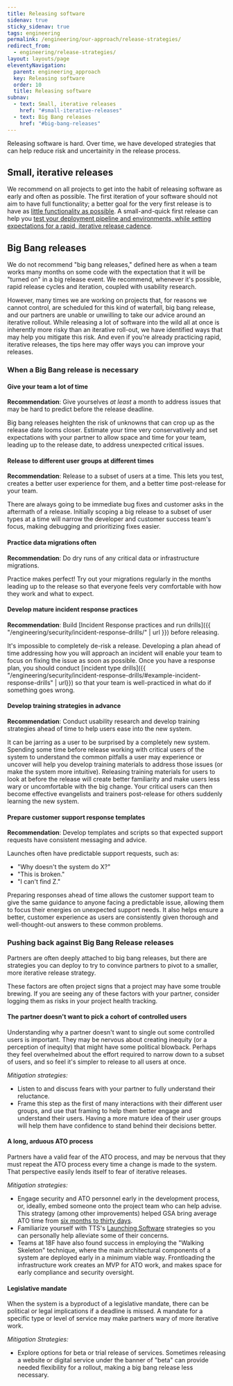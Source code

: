```yaml
---
title: Releasing software
sidenav: true
sticky_sidenav: true
tags: engineering
permalink: /engineering/our-approach/release-strategies/
redirect_from:
  - engineering/release-strategies/
layout: layouts/page
eleventyNavigation:
  parent: engineering_approach
  key: Releasing software
  order: 10
  title: Releasing software
subnav:
  - text: Small, iterative releases
    href: "#small-iterative-releases"
  - text: Big Bang releases
    href: "#big-bang-releases"
---
```


Releasing software is hard. Over time, we have developed strategies that can help reduce risk and uncertainity in the release process.

## Small, iterative releases
We recommend on all projects to get into the habit of releasing software as early and often as possible. The first iteration of your software should not aim to have full functionality; a better goal for the very first release is to have as [little functionality as possible](https://18f.gsa.gov/2017/01/11/the-best-way-to-build-big-is-to-start-small/#start-small-make-it-end-to-end). A small-and-quick first release can help you [test your deployment pipeline and environments, while setting expectations for a rapid, iterative release cadence](https://blog.thepete.net/blog/2019/10/04/hello-production/).

## Big Bang releases
We do not recommend "big bang releases," defined here as when a team works many months on some code with the expectation that it will be "turned on" in a big release event. We recommend, whenever it's possible,  rapid release cycles and iteration, coupled with usability research.

However, many times we are working on projects that, for reasons we cannot control, are scheduled for this kind of waterfall, big bang release, and our partners are unable or unwilling to take our advice around an iterative rollout.  While releasing a lot of software into the wild all at once is inherently more risky than an iterative roll-out, we have identified ways that may help you mitigate this risk. And even if you're already practicing rapid, iterative releases, the tips here may offer ways you can improve your releases.

### When a Big Bang release is necessary

#### Give your team a lot of time
**Recommendation**: Give yourselves *at least* a month to address issues that may be hard to predict before the release deadline.

Big bang releases heighten the risk of unknowns that can crop up as the release date looms closer. Estimate your time very conservatively and set expectations with your partner to allow space and time for your team, leading up to the release date, to address unexpected critical issues.

#### Release to different user groups at different times
**Recommendation**: Release to a subset of users at a time. This lets you test, creates a better user experience for them, and a better time post-release for your team.

There are always going to be immediate bug fixes and customer asks in the aftermath of a release. Initially scoping a big release to a subset of user types at a time will narrow the developer and customer success team's focus, making debugging and prioritizing fixes easier.

#### Practice data migrations often
**Recommendation**: Do dry runs of any critical data or infrastructure migrations.

Practice makes perfect! Try out your migrations regularly in the months leading up to the release so that everyone feels very comfortable with how they work and what to expect.

#### Develop mature incident response practices
**Recommendation**: Build [Incident Response practices and run drills]({{ "/engineering/security/incident-response-drills/" | url }}) before releasing.

It's impossible to completely de-risk a release. Developing a plan ahead of time addressing how you will approach an incident will enable your team to focus on fixing the issue as soon as possible. Once you have a response plan, you should conduct [incident type drills]({{ "/engineering/security/incident-response-drills/#example-incident-response-drills" | url}}) so that your team is well-practiced in what do if something goes wrong.

#### Develop training strategies in advance
**Recommendation**: Conduct usability research and develop training strategies ahead of time to help users ease into the new system.

It can be jarring as a user to be surprised by a completely new system. Spending some time before release working with critical users of the system to understand the common pitfalls a user may experience or uncover will help you develop training materials to address those issues (or make the system more intuitive). Releasing training materials for users to look at before the release will create better familiarity and make users less wary or uncomfortable with the big change. Your critical users can then become effective evangelists and trainers post-release for others suddenly learning the new system.

#### Prepare customer support response templates
**Recommendation**: Develop templates and scripts so that expected support requests have consistent messaging and advice.

Launches often have predictable support requests, such as:
* "Why doesn't the system do X?"
* "This is broken."
* "I can't find Z."

Preparing responses ahead of time allows the customer support team to give the same guidance to anyone facing a predictable issue, allowing them to focus their energies on unexpected support needs. It also helps ensure a better, customer experience as users are consistently given thorough and well-thought-out answers to these common problems.

### Pushing back against Big Bang Release releases
Partners are often deeply attached to big bang releases, but there are strategies you can deploy to try to convince partners to pivot to a smaller, more iterative release strategy.

These factors are often project signs that a project may have some trouble brewing. If you are seeing any of these factors with your partner, consider logging them as risks in your project health tracking.

#### The partner doesn't want to pick a cohort of controlled users
Understanding why a partner doesn't want to single out some controlled users is important. They may be nervous about creating inequity (or a perception of inequity) that might have some political blowback. Perhaps they feel overwhelmed about the effort required to narrow down to a subset of users, and so feel it's simpler to release to all users at once.

*Mitigation strategies:*
* Listen to and discuss fears with your partner to fully understand their reluctance.
* Frame this step as the first of many interactions with their different user groups, and use that framing to help them better engage and understand their users. Having a more mature idea of their user groups will help them have confidence to stand behind their decisions better.

#### A long, arduous ATO process
Partners have a valid fear of the ATO process, and may be nervous that they must repeat the ATO process every time a change is made to the system. That perspective easily lends itself to fear of iterative releases.

*Mitigation strategies:*
* Engage security and ATO personnel early in the development process, or, ideally, embed someone onto the project team who can help advise. This strategy (among other improvements) helped GSA bring average ATO time from [six months to thirty days](https://18f.gsa.gov/2018/07/19/taking-the-ato-process-from-6-months-to-30-days/).
* Familiarize yourself with TTS's [Launching Software](https://handbook.tts.gsa.gov/#launching-software) strategies so you can personally help alleviate some of their concerns.
* Teams at 18F have also found success in employing the "Walking Skeleton" technique, where the main architectural components of a system are deployed early in a minimum viable way. Frontloading the infrastructure work creates an MVP for ATO work, and makes space for early compliance and security oversight.

#### Legislative mandate
When the system is a byproduct of a legislative mandate, there can be political or legal implications if a deadline is missed.  A mandate for a specific type or level of service may make partners wary of more iterative work.

*Mitigation Strategies:*
* Explore options for beta or trial release of services. Sometimes releasing a website or digital service under the banner of "beta" can provide needed flexibility for a rollout, making a big bang release less necessary.
